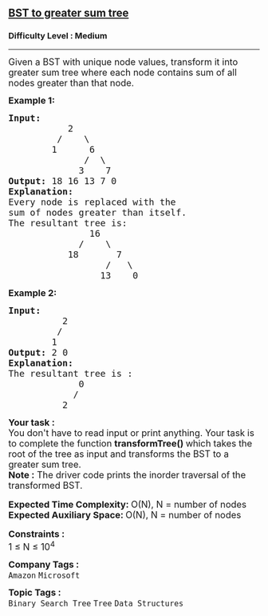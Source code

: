 <h2><a href="https://www.geeksforgeeks.org/problems/bst-to-greater-sum-tree/1?page=2&company=Microsoft&sortBy=submissions">BST to greater sum tree</a></h2><h3>Difficulty Level : Medium</h3><hr><div class="problems_problem_content__Xm_eO"><p><span style="font-size: 18px;">Given a BST with unique node values, transform it into greater sum tree where each node contains sum of all nodes greater than that node.</span></p>
<p><strong><span style="font-size: 18px;">Example 1:</span></strong></p>
<pre><span style="font-size: 18px;"><strong>Input:</strong>
           2
         /    \
        1      6
              /  \
             3    7
<strong>Output:</strong> 18 16 13 7 0
<strong>Explanation:</strong>
Every node is replaced with the 
sum of nodes greater than itself. 
The resultant tree is:
               16
             /    \
           18       7
                  /   \
                 13    0
</span></pre>
<p><strong><span style="font-size: 18px;">Example 2:</span></strong></p>
<pre><span style="font-size: 18px;"><strong>Input</strong><strong>:</strong>
</span><span style="font-size: 18px;">          2
         /
        1</span>
<span style="font-size: 18px;"><strong>Output: </strong>2 0</span>
<strong><span style="font-size: 18px;">Explanation:</span></strong>
<span style="font-size: 18px;">The resultant tree is :</span>
<span style="font-size: 18px;">             0</span>
<span style="font-size: 18px;">            /</span>
<span style="font-size: 18px;">          2</span>
</pre>
<div><span style="font-size: 18px;"><strong>Your task :</strong></span></div>
<div><span style="font-size: 18px;">You don't have to read input or print anything. Your task is to complete the function <strong>transformTree() </strong>which takes the root of the tree as input and transforms the BST to a greater sum tree.</span></div>
<div><span style="font-size: 18px;"><strong>Note :</strong> The driver code prints the inorder traversal of the transformed BST.</span></div>
<div>&nbsp;</div>
<div><span style="font-size: 18px;"><strong>Expected Time Complexity: </strong>O(N), N = number of nodes</span></div>
<div><span style="font-size: 18px;"><strong>Expected Auxiliary Space: </strong>O(N), N = number of nodes</span></div>
<div>&nbsp;</div>
<div><span style="font-size: 18px;"><strong>Constraints :</strong></span></div>
<div><span style="font-size: 18px;">1 ≤ N ≤ 10<sup>4</sup></span></div></div><p><span style=font-size:18px><strong>Company Tags : </strong><br><code>Amazon</code>&nbsp;<code>Microsoft</code>&nbsp;<br><p><span style=font-size:18px><strong>Topic Tags : </strong><br><code>Binary Search Tree</code>&nbsp;<code>Tree</code>&nbsp;<code>Data Structures</code>&nbsp;